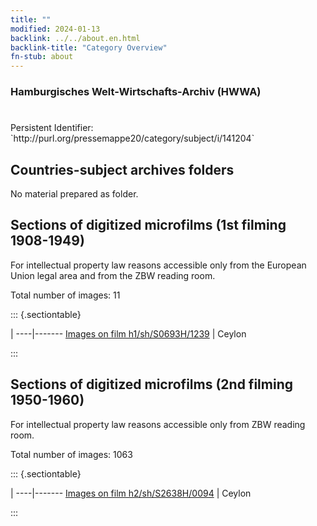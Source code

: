 ```yaml
---
title: ""
modified: 2024-01-13
backlink: ../../about.en.html
backlink-title: "Category Overview"
fn-stub: about
---
```


### Hamburgisches Welt-Wirtschafts-Archiv (HWWA)

# 

<div class="hint">Persistent Identifier: `http://purl.org/pressemappe20/category/subject/i/141204`</div>







## Countries-subject archives folders





No material prepared as folder.



<a id="filmsections" />

## Sections of digitized microfilms (1st filming 1908-1949)

<p>For intellectual property law reasons accessible only from the European Union legal area and from the ZBW reading room.</p>



<p>Total number of images: 11</p>




::: {.sectiontable}

 | 
----|-------
<a class="btn" href="https://pm20.zbw.eu/film/h1/sh/S0693H/1239" rel="nofollow">Images on film h1/sh/S0693H/1239</a> | Ceylon


:::




## Sections of digitized microfilms (2nd filming 1950-1960)

<p>For intellectual property law reasons accessible only from ZBW reading room.</p>



<p>Total number of images: 1063</p>




::: {.sectiontable}

 | 
----|-------
<a class="btn" href="https://pm20.zbw.eu/film/h2/sh/S2638H/0094" rel="nofollow">Images on film h2/sh/S2638H/0094</a> | Ceylon


:::
















